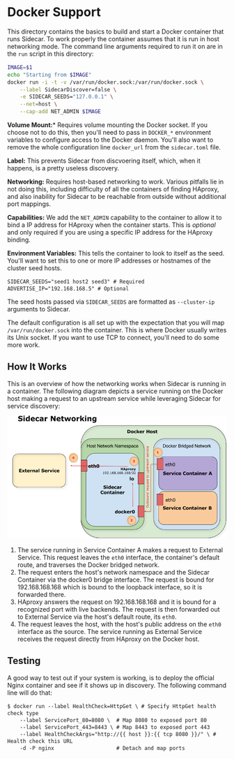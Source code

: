 Docker Support
==============

This directory contains the basics to build and start a Docker container that
runs Sidecar. To work properly the container assumes that it is run in host
networking mode. The command line arguments required to run it on are in the
`run` script in this directory:

```bash
IMAGE=$1
echo "Starting from $IMAGE"
docker run -i -t -v /var/run/docker.sock:/var/run/docker.sock \
	--label SidecarDiscover=false \
	-e SIDECAR_SEEDS="127.0.0.1" \
	--net=host \
	--cap-add NET_ADMIN $IMAGE
```

**Volume Mount:*** Requires volume mounting the Docker socket. If you choose
not to do this, then you'll need to pass in `DOCKER_*` environment variables to
configure access to the Docker daemon. You'll also want to remove the whole
configuration line `docker_url` from the `sidecar.toml` file.

**Label:** This prevents Sidecar from discvoering itself, which, when it
happens, is a pretty useless discovery.

**Networking:** Requires host-based networking to work. Various pitfalls lie
in not doing this, including difficulty of all the containers of finding
HAproxy, and also inability for Sidecar to be reachable from outside without
additional port mappings.

**Capabilities:** We add the `NET_ADMIN` capability to the container to allow it
to bind a IP address for HAproxy when the container starts. This is *optional*
and only required if you are using a specific IP address for the HAproxy
binding.

**Environment Variables:** This tells the container to look to itself as
the seed. You'll want to set this to one or more IP addresses or hostnames
of the cluster seed hosts.

```
SIDECAR_SEEDS="seed1 host2 seed3" # Required
ADVERTISE_IP="192.168.168.5" # Optional
```

The seed hosts passed via `SIDECAR_SEEDS` are formatted as
`--cluster-ip` arguments to Sidecar.

The default configuration is all set up with the expectation that you will map
`/var/run/docker.sock` into the container.  This is where Docker usually writes
its Unix socket. If you want to use TCP to connect, you'll need to do some more
work.

How It Works
------------

This is an overview of how the networking works when Sidecar is running in a
container. The following diagram depicts a service running on the Docker host making a request to an upstream service while leveraging Sidecar for service discovery:

![Sidecar Networking](views/static/sidecar-networking.png)

1. The service running in Service Container A makes a request to External
   Service. This request leaves the `eth0` interface, the container's default
   route, and traverses the Docker bridged network. 
2. The request enters the host's network namespace and the Sidecar Container
   via the docker0 bridge interface. The request is bound for 192.168.168.168
   which is bound to the loopback interface, so it is forwarded there.
3. HAproxy answers the request on 192.168.168.168 and it is bound for a
   recognized port with live backends. The request is then forwarded out to
   External Service via the host's default route, its `eth0`.
4. The request leaves the host, with the host's public address on the `eth0`
   interface as the source. The service running as External Service receives the
   request directly from HAproxy on the Docker host.

Testing
-------

A good way to test out if your system is working, is to deploy the official
Nginx container and see if it shows up in discovery. The following command line
will do that:

```
$ docker run --label HealthCheck=HttpGet \ # Specify HttpGet health check type
	--label ServicePort_80=8080 \  # Map 8080 to exposed port 80
	--label ServicePort_443=8443 \ # Map 8443 to exposed port 443
	--label HealthCheckArgs="http://{{ host }}:{{ tcp 8080 }}/" \ # Health check this URL
	-d -P nginx                    # Detach and map ports
```

